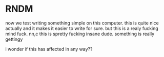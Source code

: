 # RNDM

now we test writing something simple on this computer.
this is quite nice actually and it makes it easier to 
write for sure. but this is a realy fucking mind fuck.
nn,c
this is spretty fucking insane dude. something is really gettingy

i wonder if this has affected in any way??
